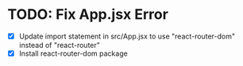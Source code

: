 # TODO: Fix App.jsx Error

- [x] Update import statement in src/App.jsx to use "react-router-dom" instead of "react-router"
- [x] Install react-router-dom package

